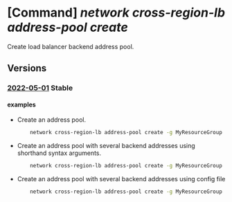 # [Command] _network cross-region-lb address-pool create_

Create load balancer backend address pool.

## Versions

### [2022-05-01](/Resources/mgmt-plane/L3N1YnNjcmlwdGlvbnMve30vcmVzb3VyY2Vncm91cHMve30vcHJvdmlkZXJzL21pY3Jvc29mdC5uZXR3b3JrL2xvYWRiYWxhbmNlcnMve30vYmFja2VuZGFkZHJlc3Nwb29scy97fQ==/2022-05-01.xml) **Stable**

<!-- mgmt-plane /subscriptions/{}/resourcegroups/{}/providers/microsoft.network/loadbalancers/{}/backendaddresspools/{} 2022-05-01 -->

#### examples

- Create an address pool.
    ```bash
        network cross-region-lb address-pool create -g MyResourceGroup --lb-name MyLb -n MyAddressPool
    ```

- Create an address pool with several backend addresses using shorthand syntax arguments.
    ```bash
        network cross-region-lb address-pool create -g MyResourceGroup --lb-name MyLb -n MyAddressPool --backend-addresses "[{name:addr1,frontend-ip-address:'/subscriptions/00000000-0000-0000-0000-000000000000/resourceGroups/cli_test_lb_address_pool_addresses000001/providers/Microsoft.Network/loadBalancers/regional-lb/frontendIPConfigurations/fe-rlb1'},{name:addr2,frontend-ip-address:'/subscriptions/00000000-0000-0000-0000-000000000000/resourceGroups/cli_test_lb_address_pool_addresses000001/providers/Microsoft.Network/loadBalancers/regional-lb/frontendIPConfigurations/fe-rlb2'}]"
    ```

- Create an address pool with several backend addresses using config file
    ```bash
        network cross-region-lb address-pool create -g MyResourceGroup --lb-name MyLb -n MyAddressPool --backend-addresses config_file.json
    ```

